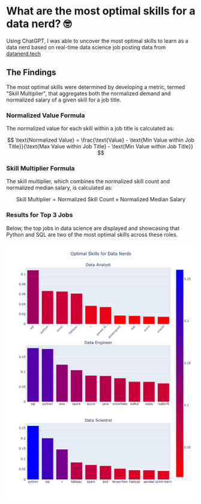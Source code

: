 # What are the most optimal skills for a data nerd? 🤓
Using ChatGPT, I was able to uncover the most optimal skills to learn as a data nerd based on real-time data science job posting data from [datanerd.tech](https://www.datanerd.tech)

## The Findings
The most optimal skills were determined by developing a metric, termed "Skill Multiplier", that aggregates both the normalized demand and normalized salary of a given skill for a job title. 

### Normalized Value Formula

The normalized value for each skill within a job title is calculated as:

$$
\text{Normalized Value} = \frac{\text{Value} - \text{Min Value within Job Title}}{\text{Max Value within Job Title} - \text{Min Value within Job Title}}
$$

### Skill Multiplier Formula

The skill multiplier, which combines the normalized skill count and normalized median salary, is calculated as:

$$
\text{Skill Multiplier} = \text{Normalized Skill Count} \times \text{Normalized Median Salary}
$$

### Results for Top 3 Jobs
Below, the top jobs in data science are displayed and showcasing that Python and SQL are two of the most optimal skills across these roles.  

![](images/optimal_skills_3.png)